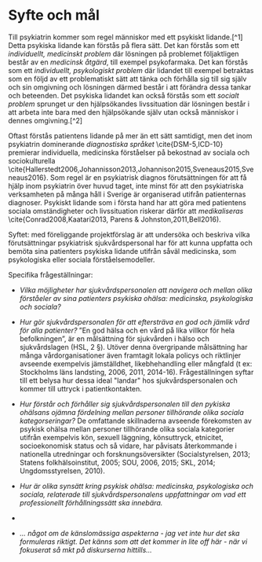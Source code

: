 # Syfte och mål

Till psykiatrin kommer som regel människor med ett psykiskt lidande.[^1] Detta psykiska lidande kan förstås på flera sätt. Det kan förstås som ett *individuellt, medicinskt problem* där lösningen på problemet följaktligen består av en *medicinsk åtgärd*, till exempel psykofarmaka. Det kan förstås som ett *individuellt, psykologiskt problem* där lidandet till exempel betraktas som en följd av ett problematiskt sätt att tänka och förhålla sig till sig själv och sin omgivning och lösningen därmed består i att förändra dessa tankar och beteenden. Det psykiska lidandet kan också förstås som ett *socialt problem* sprunget ur den hjälpsökandes livssituation där lösningen består i att arbeta inte bara med den hjälpsökande själv utan också människor i dennes omgivning.[^2]

Oftast förstås patientens lidande på mer än ett sätt samtidigt, men det inom psykiatrin dominerande *diagnostiska språket* \cite{DSM-5,ICD-10} premierar individuella, medicinska förståelser på bekostnad av sociala och sociokulturella \cite{Hallerstedt2006,Johannisson2013,Johannison2015,Sveneaus2015,Sveneaus2016}. Som regel är en psykiatrisk diagnos förutsättningen för att få hjälp inom psykiatrin över huvud taget, inte minst för att den psykiatriska verksamheten på många håll i Sverige är organiserad utifrån patienternas  diagnoser. Psykiskt lidande som i första hand har att göra med patientens sociala omständigheter och livssituation riskerar därför att *medikaliseras* \cite{Conrad2008,Kaatari2013, Parens & Johnston,2011,Bell2016). 

Syftet: med föreliggande projektförslag är att undersöka och beskriva vilka förutsättningar psykiatrisk sjukvårdspersonal har för att kunna uppfatta och bemöta sina patienters psykiska lidande utifrån såväl medicinska, som psykologiska eller sociala förståelsemodeller. 

Specifika frågeställningar:
* *Vilka möjligheter har sjukvårdspersonalen att navigera och mellan olika förståeler av sina patienters psykiska ohälsa: medicinska, psykologiska och sociala?* 

* *Hur gör sjukvårdspersonalen för att eftersträva en god och jämlik vård för alla patienter?* 
”En god hälsa och en vård på lika villkor för hela befolkningen”, är en målsättning för sjukvården i hälso och sjukvårdslagen (HSL, 2 §). Utöver denna övergripande               målsättning har många vårdorganisationer även framtagit lokala policys och riktlinjer avseende exempelvis jämställdhet, likebhehandling eller mångfald (t ex: Stockholms läns landsting, 2006, 2011, 2014-16). Frågeställningen syftar till ett belysa hur dessa ideal "landar" hos sjukvårdspersonalen och kommer till uttryck i patientkontakten.
  
* *Hur förstår och förhåller sig sjukvårdspersonalen till den pykiska ohälsans ojämna fördelning mellan personer tillhörande olika sociala kategorseringar?*
De omfattande skillnaderna avseende förekomsten av psykisk ohälsa mellan personer tillhörande olika sociala kategorier utifrån exempelvis kön, sexuell läggning, könsuttryck, etnicitet, socioekonomisk status och så vidare, har påvisats återkommande i nationella utredningar och forsknungsöversikter (Socialstyrelsen, 2013; Statens folkhälsoinstitut, 2005; SOU, 2006, 2015; SKL, 2014; Ungdomsstyrelsen, 2010). 
    
* *Hur är olika synsätt kring psykisk ohälsa: medicinska, psykologiska och sociala, relaterade till sjukvårdspersonalens uppfattningar om vad ett professionellt förhållningssätt ska innebära.* 
*
* *... något om de känslomässiga aspekterna - jag vet inte hur det ska formuleras riktigt. Det känns som att det kommer in lite off här - när vi fokuserat så mkt på diskurserna hittills...*

